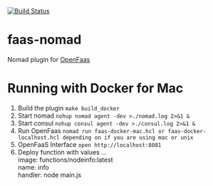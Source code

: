 [![Build Status](https://travis-ci.org/hashicorp/faas-nomad.svg)](https://travis-ci.org/hashicorp/faas-nomad)

# faas-nomad
Nomad plugin for [OpenFaas](https://github.com/alexellis/faas) 

# Running with Docker for Mac
1. Build the plugin `make build_docker`
1. Start nomad `nohup nomad agent -dev >./nomad.log 2>&1 &`
1. Start consul `nohup consul agent -dev >./consul.log 2>&1 &`
1. Run OpenFaas `nomad run faas-docker-mac.hcl or faas-docker-localhost.hcl depending on if you are using mac or unix`
1. OpenFaaS Interface `open http://localhost:8081`
1. Deploy function with values ...  
image: functions/nodeinfo:latest  
name: info  
handler: node main.js

